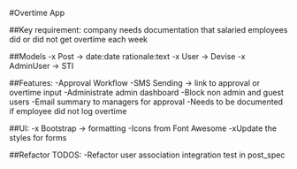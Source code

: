 #Overtime App

##Key requirement: company needs documentation that salaried employees did or did not get overtime each week

##Models
-x Post -> date:date rationale:text
-x User -> Devise
-x AdminUser -> STI

##Features:
-Approval Workflow
-SMS Sending -> link to approval or overtime input
-Administrate admin dashboard
-Block non admin and guest users
-Email summary to managers for approval
-Needs to be documented if employee did not log overtime

##UI:
-x Bootstrap -> formatting
-Icons from Font Awesome
-xUpdate the styles for forms

##Refactor TODOS:
-Refactor user association integration test in post_spec